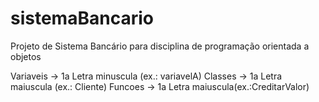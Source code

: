 # sistemaBancario
Projeto de Sistema Bancário para disciplina de programação orientada a objetos

Variaveis -> 1a Letra minuscula (ex.: variavelA)
Classes -> 1a Letra maiuscula (ex.: Cliente)
Funcoes -> 1a Letra maiuscula(ex.:CreditarValor)
